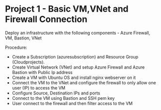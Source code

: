 # Project 1 - Basic VM,VNet and Firewall Connection
Deploy an infrastructure with the following components - Azure Firewall, VM, Bastion, VNet

Procedure:
- Create a Subscription (azuresubscription) and Resource Group (Cloudprojects).
- Create Virtual Network (VNet) and setup Azure Firewall and Azure Bastion with Public Ip address
- Create a VM with Ubuntu OS and install nginx webserver on it
- Connect the VM to the VNet and configure the firewall to only allow one user (IP) to access the VM
- Configure Source, Destination IPs and ports
- Connect to the VM using Bastion and SSH pem key
- User connect to the firewall and then filter access to the VM